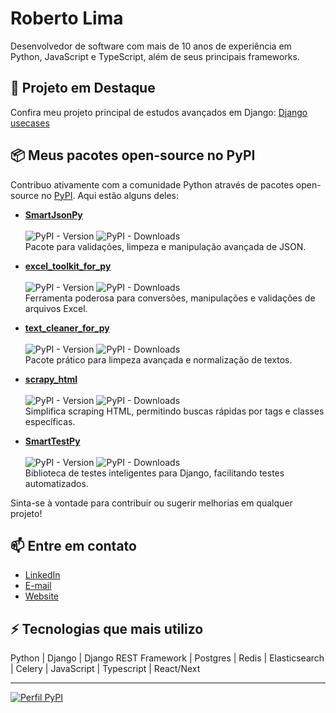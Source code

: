 # Roberto Lima

Desenvolvedor de software com mais de 10 anos de experiência em Python, JavaScript e TypeScript, além de seus principais frameworks.

## 🚀 Projeto em Destaque
Confira meu projeto principal de estudos avançados em Django: [Django usecases](https://github.com/robertolima-dev/django-usecases)

## 📦 Meus pacotes open-source no PyPI

Contribuo ativamente com a comunidade Python através de pacotes open-source no [PyPI](https://pypi.org/user/robertolima_dev/). Aqui estão alguns deles:

- **[SmartJsonPy](https://pypi.org/project/SmartJsonPy/)**<br><br>
  ![PyPI - Version](https://img.shields.io/pypi/v/SmartJsonPy)
  ![PyPI - Downloads](https://img.shields.io/pypi/dm/SmartJsonPy)  
  Pacote para validações, limpeza e manipulação avançada de JSON.

- **[excel_toolkit_for_py](https://pypi.org/project/excel_toolkit_for_py/)**<br><br>
  ![PyPI - Version](https://img.shields.io/pypi/v/excel_toolkit_for_py)
  ![PyPI - Downloads](https://img.shields.io/pypi/dm/excel_toolkit_for_py)  
  Ferramenta poderosa para conversões, manipulações e validações de arquivos Excel.

- **[text_cleaner_for_py](https://pypi.org/project/text_cleaner_for_py/)**<br><br>
  ![PyPI - Version](https://img.shields.io/pypi/v/text_cleaner_for_py)
  ![PyPI - Downloads](https://img.shields.io/pypi/dm/text_cleaner_for_py)  
  Pacote prático para limpeza avançada e normalização de textos.

- **[scrapy_html](https://pypi.org/project/scrapy_html/)**<br><br>
  ![PyPI - Version](https://img.shields.io/pypi/v/scrapy_html)
  ![PyPI - Downloads](https://img.shields.io/pypi/dm/scrapy_html)  
  Simplifica scraping HTML, permitindo buscas rápidas por tags e classes específicas.

- **[SmartTestPy](https://pypi.org/project/SmartTestPy/)**<br><br>
  ![PyPI - Version](https://img.shields.io/pypi/v/SmartTestPy)
  ![PyPI - Downloads](https://img.shields.io/pypi/dm/SmartTestPy)  
  Biblioteca de testes inteligentes para Django, facilitando testes automatizados.

Sinta-se à vontade para contribuir ou sugerir melhorias em qualquer projeto!

## 📫 Entre em contato
- [LinkedIn](https://www.linkedin.com/in/roberto-lima-01/)
- [E-mail](mailto:robertolima.izphera@gmail.com)
- [Website](https://robertolima-developer.vercel.app/)

## ⚡ Tecnologias que mais utilizo
Python | Django | Django REST Framework | Postgres | Redis | Elasticsearch | Celery | JavaScript | Typescript | React/Next

---

[![Perfil PyPI](https://img.shields.io/badge/PyPI-Perfil%20RobertoLima-blue)](https://pypi.org/user/robertolima_dev/)

